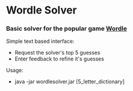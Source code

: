 # Wordle Solver
### Basic solver for the popular game [Wordle](https://www.nytimes.com/games/wordle/index.html)

Simple text based interface:
- Request the solver's top 5 guesses
- Enter feedback to refine it's guesses

Usage: 
- java -jar wordlesolver.jar \[5_letter_dictionary]
